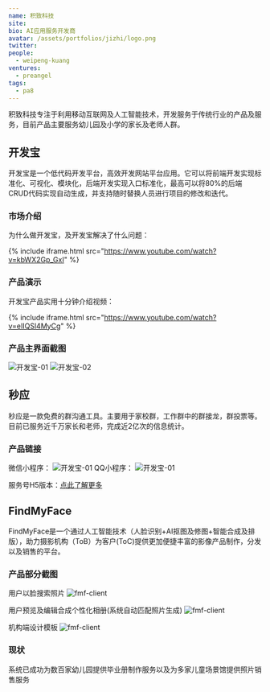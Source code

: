 ```yaml
---
name: 积致科技
site: 
bio: AI应用服务开发商
avatar: /assets/portfolios/jizhi/logo.png
twitter: 
people:
  - weipeng-kuang
ventures:
  - preangel
tags:
  - pa8
---
```


积致科技专注于利用移动互联网及人工智能技术，开发服务于传统行业的产品及服务，目前产品主要服务幼儿园及小学的家长及老师人群。

## 开发宝

开发宝是一个低代码开发平台，高效开发网站平台应用。它可以将前端开发实现标准化、可视化、模块化，后端开发实现入口标准化，最高可以将80%的后端CRUD代码实现自动生成，并支持随时替换人员进行项目的修改和迭代。

### 市场介绍

为什么做开发宝，及开发宝解决了什么问题：

{% include iframe.html src="https://www.youtube.com/watch?v=kbWX2Gp_GxI" %}

### 产品演示

开发宝产品实用十分钟介绍视频：

{% include iframe.html src="https://www.youtube.com/watch?v=eIIQSl4MyCg" %}

### 产品主界面截图

![开发宝-01](/assets/portfolios/jizhi/kfb-01.png)
![开发宝-02](/assets/portfolios/jizhi/kfb-02.png)

## 秒应

秒应是一款免费的群沟通工具。主要用于家校群，工作群中的群接龙，群投票等。目前已服务近千万家长和老师，完成近2亿次的信息统计。

### 产品链接

微信小程序：
![开发宝-01](/assets/portfolios/jizhi/miaoying-weixin.jpg)
QQ小程序：
![开发宝-01](/assets/portfolios/jizhi/miaoying-qq.jpg)

服务号H5版本：<a href="http://my.hui51.cn/">点此了解更多</a>

## FindMyFace

FindMyFace是一个通过人工智能技术（人脸识别+AI抠图及修图+智能合成及排版），助力摄影机构（ToB）为客户(ToC)提供更加便捷丰富的影像产品制作，分发以及销售的平台。

### 产品部分截图

用户以脸搜索照片
![fmf-client](/assets/portfolios/jizhi/fmf-client-match.png)

用户预览及编辑合成个性化相册(系统自动匹配照片生成)
 ![fmf-client](/assets/portfolios/jizhi/fmf-client-book.png)

机构端设计模板
 ![fmf-client](/assets/portfolios/jizhi/fmf-org-tpl.png)

### 现状

系统已成功为数百家幼儿园提供毕业册制作服务以及为多家儿童场景馆提供照片销售服务
